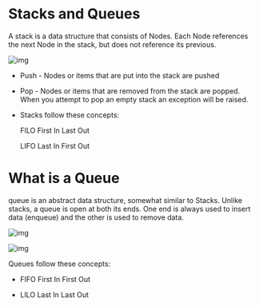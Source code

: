 # Stacks and Queues

A stack is a data structure that consists of Nodes. Each Node references the next Node in the stack, but does not reference its previous.

![img](https://cdn.programiz.com/sites/tutorial2program/files/stack.png) 


- Push - Nodes or items that are put into the stack are pushed
- Pop - Nodes or items that are removed from the stack are popped. When you attempt to pop an empty stack an exception will be raised.

- Stacks follow these concepts:

  FILO
First In Last Out

  LIFO
Last In First Out

# What is a Queue


queue is an abstract data structure, somewhat similar to Stacks. Unlike stacks, a queue is open at both its ends. One end is always used to insert data (enqueue) and the other is used to remove data.


![img](https://www.tutorialandexample.com/wp-content/uploads/2020/05/Queue-in-DS-1.jpg) 



![img](https://s3.ap-south-1.amazonaws.com/afteracademy-server-uploads/queue-and-its-basic-operations-operations-9bfc0ef1b53c11f9.png) 

Queues follow these concepts:

-  FIFO
First In First Out

-  LILO
Last In Last Out